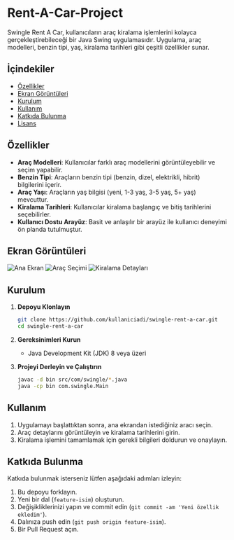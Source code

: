 # Rent-A-Car-Project


Swingle Rent A Car, kullanıcıların araç kiralama işlemlerini kolayca gerçekleştirebileceği bir Java Swing uygulamasıdır. Uygulama, araç modelleri, benzin tipi, yaş, kiralama tarihleri gibi çeşitli özellikler sunar.

## İçindekiler

- [Özellikler](#özellikler)
- [Ekran Görüntüleri](#ekran-görüntüleri)
- [Kurulum](#kurulum)
- [Kullanım](#kullanım)
- [Katkıda Bulunma](#katkıda-bulunma)
- [Lisans](#lisans)

## Özellikler

- **Araç Modelleri**: Kullanıcılar farklı araç modellerini görüntüleyebilir ve seçim yapabilir.
- **Benzin Tipi**: Araçların benzin tipi (benzin, dizel, elektrikli, hibrit) bilgilerini içerir.
- **Araç Yaşı**: Araçların yaş bilgisi (yeni, 1-3 yaş, 3-5 yaş, 5+ yaş) mevcuttur.
- **Kiralama Tarihleri**: Kullanıcılar kiralama başlangıç ve bitiş tarihlerini seçebilirler.
- **Kullanıcı Dostu Arayüz**: Basit ve anlaşılır bir arayüz ile kullanıcı deneyimi ön planda tutulmuştur.

## Ekran Görüntüleri

![Ana Ekran](screenshots/main_screen.png)
![Araç Seçimi](screenshots/car_selection.png)
![Kiralama Detayları](screenshots/rental_details.png)

## Kurulum

1. **Depoyu Klonlayın**
    ```sh
    git clone https://github.com/kullaniciadi/swingle-rent-a-car.git
    cd swingle-rent-a-car
    ```

2. **Gereksinimleri Kurun**
    - Java Development Kit (JDK) 8 veya üzeri

3. **Projeyi Derleyin ve Çalıştırın**
    ```sh
    javac -d bin src/com/swingle/*.java
    java -cp bin com.swingle.Main
    ```

## Kullanım

1. Uygulamayı başlattıktan sonra, ana ekrandan istediğiniz aracı seçin.
2. Araç detaylarını görüntüleyin ve kiralama tarihlerini girin.
3. Kiralama işlemini tamamlamak için gerekli bilgileri doldurun ve onaylayın.

## Katkıda Bulunma

Katkıda bulunmak isterseniz lütfen aşağıdaki adımları izleyin:

1. Bu depoyu forklayın.
2. Yeni bir dal (`feature-isim`) oluşturun.
3. Değişikliklerinizi yapın ve commit edin (`git commit -am 'Yeni özellik ekledim'`).
4. Dalınıza push edin (`git push origin feature-isim`).
5. Bir Pull Request açın.

